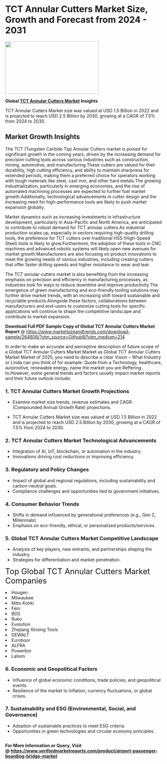 <H1>TCT Annular Cutters Market Size, Growth and Forecast from 2024 - 2031</H1><img class="aligncenter size-medium wp-image-584254" src="https://thirdeyenews.in/wp-content/uploads/2024/09/Global-Market-Research-300x168.jpeg" alt="" width="300" height="168" /><p><strong>Global&nbsp;<a href="https://www.marketsizeandtrends.com/download-sample/264806/?utm_source=Github8j?utm_medium=214">TCT Annular Cutters Market</a> Insights</strong></p><p>TCT Annular Cutters Market size was valued at USD 1.5 Billion in 2022 and is projected to reach USD 2.5 Billion by 2030, growing at a CAGR of 7.5% from 2024 to 2030.</p><p><h2>Market Growth Insights</h2> <p>The TCT (Tungsten Carbide Tip) Annular Cutters market is poised for significant growth in the coming years, driven by the increasing demand for precision cutting tools across various industries such as construction, mining, automotive, and manufacturing.These cutters are valued for their durability, high cutting efficiency, and ability to maintain sharpness for extended periods, making them a preferred choice for operators working with tough materials like steel, cast iron, and other hard metals.The growing industrialization, particularly in emerging economies, and the rise of automated machining processes are expected to further fuel market growth.Additionally, technological advancements in cutter design and the increasing need for high-performance tools are likely to push market expansion globally.</p> <p>Market dynamics such as increasing investments in infrastructure development, particularly in Asia-Pacific and North America, are anticipated to contribute to robust demand for TCT annular cutters.As industrial production scales up, especially in sectors requiring high-quality drilling tools, the preference for TCT cutters over traditional HSS (High-Speed Steel) tools is likely to grow.Furthermore, the adoption of these tools in CNC machines and advanced robotic systems will likely open new avenues for market growth.Manufacturers are also focusing on product innovations to meet the growing needs of various industries, including creating cutters that offer faster drilling speeds and higher resistance to wear and tear.</p> <p>The TCT annular cutters market is also benefiting from the increasing emphasis on precision and efficiency in manufacturing processes, as industries look for ways to reduce downtime and improve productivity.The emergence of green manufacturing and eco-friendly tooling solutions may further drive market trends, with an increasing shift toward sustainable and recyclable products.Alongside these factors, collaborations between manufacturers and end-users to customize cutting tools for specific applications will continue to shape the competitive landscape and contribute to market expansion.</p> <p><span class=""><strong>Download Full PDF Sample Copy of Global TCT Annular Cutters Market Report</strong> @ <a href="https://www.marketsizeandtrends.com/download-sample/264806/?utm_source=Github8j?utm_medium=214" target="_blank">https://www.marketsizeandtrends.com/download-sample/264806/?utm_source=Github8j?utm_medium=214</a></span></p><p>In order to make an accurate and perceptive description of future scope of a Global&nbsp;TCT Annular Cutters Market Market as Global&nbsp;TCT Annular Cutters Market Market of 2025, you need to describe a clear Vision &ndash; What Industry or Linda can you think of for example: Quote from a Technology, healthcare, automotive, renewable energy, name the market you are Reffering to.However, some general trends and factors usually impact market reports and their future outlook include:</p><h3>1.&nbsp;<strong>TCT Annular Cutters Market Growth Projections</strong></h3><ul><li>Examine market size trends, revenue estimates and CAGR (Compounded Annual Growth Rate) projections.</li><li><p>TCT Annular Cutters Market size was valued at USD 1.5 Billion in 2022 and is projected to reach USD 2.5 Billion by 2030, growing at a CAGR of 7.5% from 2024 to 2030.</p></li></ul><h3>2.&nbsp;<strong>TCT Annular Cutters Market Technological Advancements</strong></h3><ul><li>Integration of AI, IoT, blockchain, or automation in the industry.</li><li>Innovations driving cost reductions or improving efficiency.</li></ul><h3>3.&nbsp;<strong>Regulatory and Policy Changes</strong></h3><ul><li>Impact of global and regional regulations, including sustainability and carbon-neutral goals.</li><li>Compliance challenges and opportunities tied to government initiatives.</li></ul><h3>4.&nbsp;<strong>Consumer Behavior Trends</strong></h3><ul><li>Shifts in demand influenced by generational preferences (e.g., Gen Z, Millennials).</li><li>Emphasis on eco-friendly, ethical, or personalized products/services.</li></ul><h3>5.&nbsp;<strong>Global TCT Annular Cutters Market Competitive Landscape</strong></h3><ul><li>Analysis of key players, new entrants, and partnerships shaping the industry.</li><li>Strategies for differentiation and market penetration.</li></ul><p data-pm-slice="1 1 []"><span style="color: inherit; font-family: inherit; font-size: 25px;">Top Global TCT Annular Cutters Market Companies</span></p><div class="" data-test-id=""><p><li>Hougen</li><li> Milwaukee</li><li> Nitto Kohki</li><li> Fein</li><li> BDS</li><li> Ruko</li><li> Evolution</li><li> Zhejiang Xinxing Tools</li><li> DEWALT</li><li> Euroboor</li><li> ALFRA</li><li> Powerbor</li><li> Lalson</li></p></div><h3>6.&nbsp;<strong>Economic and Geopolitical Factors</strong></h3><ul><li>Influence of global economic conditions, trade policies, and geopolitical events.</li><li>Resilience of the market to inflation, currency fluctuations, or global crises.</li></ul><h3>7.&nbsp;<strong>Sustainability and ESG (Environmental, Social, and Governance)</strong></h3><ul><li>Adoption of sustainable practices to meet ESG criteria.</li><li>Opportunities in green technologies and circular economy principles.</li></ul><h2><strong style="font-size: 14px;">For More Information or Query, Visit @&nbsp;</strong><a style="background-color: #ffffff; font-size: 14px;" href="https://www.marketsizeandtrends.com/report/tct-annular-cutters-market/" target="_blank">https://www.verifiedmarketreports.com/product/airport-passenger-boarding-bridge-market</a></h2>